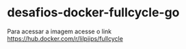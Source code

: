 # desafios-docker-fullcycle-go

Para acessar a imagem acesse o link https://hub.docker.com/r/lilpiips/fullcycle
